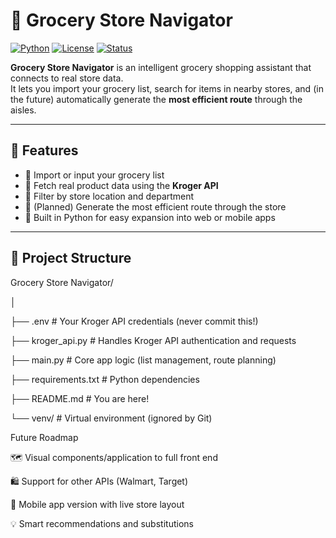 # 🛒 Grocery Store Navigator

[![Python](https://img.shields.io/badge/Python-3.10%2B-blue.svg?logo=python)](https://www.python.org/)
[![License](https://img.shields.io/badge/license-MIT-green.svg)](LICENSE)
[![Status](https://img.shields.io/badge/status-in%20development-orange)]()

**Grocery Store Navigator** is an intelligent grocery shopping assistant that connects to real store data.  
It lets you import your grocery list, search for items in nearby stores, and (in the future) automatically generate the **most efficient route** through the aisles.

---

## 🚀 Features

- 🧾 Import or input your grocery list  
- 🏬 Fetch real product data using the **Kroger API**  
- 📍 Filter by store location and department  
- 🧭 (Planned) Generate the most efficient route through the store  
- 💾 Built in Python for easy expansion into web or mobile apps  

---

## 🧰 Project Structure

Grocery Store Navigator/

│

├── .env # Your Kroger API credentials (never commit this!)

├── kroger_api.py # Handles Kroger API authentication and requests

├── main.py # Core app logic (list management, route planning)

├── requirements.txt # Python dependencies

├── README.md # You are here!

└── venv/ # Virtual environment (ignored by Git)


Future Roadmap

🗺️ Visual components/application to full front end

🛍️ Support for other APIs (Walmart, Target)

📱 Mobile app version with live store layout

💡 Smart recommendations and substitutions
